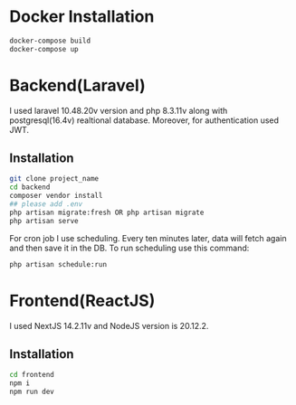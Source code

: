 # Docker Installation

```sh
docker-compose build
docker-compose up
```

# Backend(Laravel)

I used laravel 10.48.20v version and php 8.3.11v along with postgresql(16.4v) realtional database. 
Moreover, for authentication used JWT.

## Installation

```sh
git clone project_name
cd backend
composer vendor install
## please add .env
php artisan migrate:fresh OR php artisan migrate
php artisan serve
```

For cron job I use scheduling. Every ten minutes later, data will fetch again and then save it in the DB. To run scheduling use this command:

```sh
php artisan schedule:run
```

# Frontend(ReactJS)

I used NextJS 14.2.11v and NodeJS version is 20.12.2.

## Installation

```sh
cd frontend
npm i
npm run dev
```